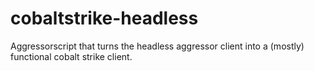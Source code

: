 # cobaltstrike-headless
Aggressorscript that turns the headless aggressor client into a (mostly) functional cobalt strike client.
